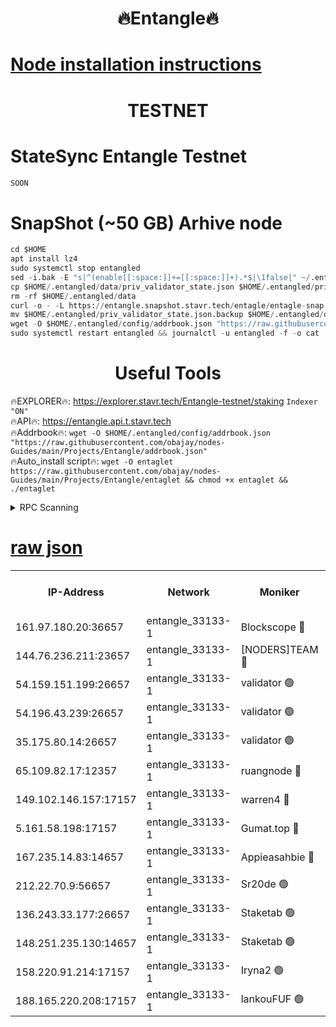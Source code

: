 <h1 align="center"> 🔥Entangle🔥</h1>

[Node installation instructions](https://github.com/obajay/nodes-Guides/tree/main/Projects/Entangle)
=

<h1 align="center"> TESTNET</h1>

# StateSync Entangle Testnet
```python
SOON
```
# SnapShot (~50 GB) Arhive node
```python
cd $HOME
apt install lz4
sudo systemctl stop entangled
sed -i.bak -E "s|^(enable[[:space:]]+=[[:space:]]+).*$|\1false|" ~/.entangled/config/config.toml
cp $HOME/.entangled/data/priv_validator_state.json $HOME/.entangled/priv_validator_state.json.backup
rm -rf $HOME/.entangled/data
curl -o - -L https://entangle.snapshot.stavr.tech/entagle/entagle-snap.tar.lz4 | lz4 -c -d - | tar -x -C $HOME/.entangled --strip-components 2
mv $HOME/.entangled/priv_validator_state.json.backup $HOME/.entangled/data/priv_validator_state.json
wget -O $HOME/.entangled/config/addrbook.json "https://raw.githubusercontent.com/obajay/nodes-Guides/main/Projects/Entangle/addrbook.json"
sudo systemctl restart entangled && journalctl -u entangled -f -o cat
```
 <h1 align="center"> Useful Tools</h1>
 
🔥EXPLORER🔥: https://explorer.stavr.tech/Entangle-testnet/staking        `Indexer "ON"` \
🔥API🔥:      https://entangle.api.t.stavr.tech \
🔥Addrbook🔥: ```wget -O $HOME/.entangled/config/addrbook.json "https://raw.githubusercontent.com/obajay/nodes-Guides/main/Projects/Entangle/addrbook.json"``` \
🔥Auto_install script🔥:  `wget -O entaglet https://raw.githubusercontent.com/obajay/nodes-Guides/main/Projects/Entangle/entaglet && chmod +x entaglet && ./entaglet`


<details>
<summary>RPC Scanning</summary>

<h2 align="center"> We scan nodes in real time every 4 hours. And we provide the final result of RPC endpoints.
We cannot influence the operation of these nodes in any way. </h2>


```python
If Voting Power is higher than 0 --> then the Node is a validator of the network and may be subject to attack and be a potential threat to the chain.
```
```python
We marked such validators with a red symbol
```

</details>

[raw json](https://rpc-check.entangt.stavr.tech/entangt/rpc-entangt-result.json)
=


<table><tr><th>IP-Address</th><th>Network</th><th>Moniker</th><th>Latest Block Height</th><th>Earliest Block Height</th><th>Catching Up</th><th>Voting Power</th><th>Scan Time</th></tr><tr><td>161.97.180.20:36657</td><td>entangle_33133-1</td><td>Blockscope 🔴</td><td>733565</td><td>1</td><td>False</td><td>88000000000176</td><td>2023-11-22T19:10:08.938865722UTC</td></tr><tr><td>144.76.236.211:23657</td><td>entangle_33133-1</td><td>[NODERS]TEAM 🔴</td><td>733568</td><td>1</td><td>False</td><td>47049700500000000</td><td>2023-11-22T19:10:22.412085283UTC</td></tr><tr><td>54.159.151.199:26657</td><td>entangle_33133-1</td><td>validator 🟢</td><td>733569</td><td>1</td><td>False</td><td>0</td><td>2023-11-22T19:10:25.519841152UTC</td></tr><tr><td>54.196.43.239:26657</td><td>entangle_33133-1</td><td>validator 🟢</td><td>733569</td><td>1</td><td>False</td><td>0</td><td>2023-11-22T19:10:28.333339222UTC</td></tr><tr><td>35.175.80.14:26657</td><td>entangle_33133-1</td><td>validator 🟢</td><td>733569</td><td>1</td><td>False</td><td>0</td><td>2023-11-22T19:10:29.776948362UTC</td></tr><tr><td>65.109.82.17:12357</td><td>entangle_33133-1</td><td>ruangnode 🔴</td><td>733565</td><td>145001</td><td>False</td><td>82353626935077</td><td>2023-11-22T19:10:11.347393500UTC</td></tr><tr><td>149.102.146.157:17157</td><td>entangle_33133-1</td><td>warren4 🔴</td><td>733568</td><td>484001</td><td>False</td><td>32399306040004</td><td>2023-11-22T19:10:22.177756936UTC</td></tr><tr><td>5.161.58.198:17157</td><td>entangle_33133-1</td><td>Gumat.top 🔴</td><td>733570</td><td>522001</td><td>False</td><td>40931860000000</td><td>2023-11-22T19:10:30.368063603UTC</td></tr><tr><td>167.235.14.83:14657</td><td>entangle_33133-1</td><td>Appieasahbie 🔴</td><td>733569</td><td>531401</td><td>False</td><td>44568809900999996</td><td>2023-11-22T19:10:28.939521497UTC</td></tr><tr><td>212.22.70.9:56657</td><td>entangle_33133-1</td><td>Sr20de 🟢</td><td>733564</td><td>620601</td><td>False</td><td>0</td><td>2023-11-22T19:10:08.350176938UTC</td></tr><tr><td>136.243.33.177:26657</td><td>entangle_33133-1</td><td>Staketab 🟢</td><td>733568</td><td>660001</td><td>False</td><td>0</td><td>2023-11-22T19:10:22.651048925UTC</td></tr><tr><td>148.251.235.130:14657</td><td>entangle_33133-1</td><td>Staketab 🟢</td><td>733565</td><td>660801</td><td>False</td><td>0</td><td>2023-11-22T19:10:08.599552481UTC</td></tr><tr><td>158.220.91.214:17157</td><td>entangle_33133-1</td><td>Iryna2 🟢</td><td>733569</td><td>704001</td><td>False</td><td>0</td><td>2023-11-22T19:10:28.681235023UTC</td></tr><tr><td>188.165.220.208:17157</td><td>entangle_33133-1</td><td>lankouFUF 🟢</td><td>733568</td><td>725001</td><td>False</td><td>0</td><td>2023-11-22T19:10:15.720954585UTC</td></tr></table>
